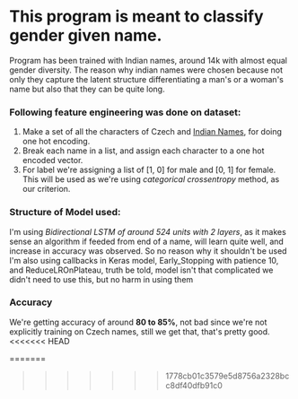 # This program is meant to classify gender given name.

Program has been trained with Indian names, around 14k with almost equal gender diversity. The reason why indian names were chosen because not only they capture the latent structure differentiating a man's or a woman's name but also that they can be quite long. 

### Following feature engineering was done on dataset:
  1. Make a set of all the characters of Czech and [Indian Names](https://gist.github.com/mbejda/7f86ca901fe41bc14a63), for doing one hot encoding. 
  2. Break each name in a list, and assign each character to a one hot encoded vector.
  3. For label we're assigning a list of [1, 0] for male and [0, 1] for female. This will be used as we're using *categorical crossentropy* method, as our criterion. 
 
### Structure of Model used:
I'm using *Bidirectional LSTM of around 524 units with 2 layers*, as it makes sense an algorithm if feeded from end of a name, will learn quite well, and increase in accuracy was observed. So no reason why it shouldn't be used
I'm also using callbacks in Keras model, Early_Stopping with patience 10, and ReduceLROnPlateau, truth be told, model isn't that complicated we didn't need to use this, but no harm in using them


### Accuracy
We're getting accuracy of around **80 to 85%**, not bad since we're not explicitly training on Czech names, still we get that, that's pretty good.
<<<<<<< HEAD

=======
>>>>>>> 1778cb01c3579e5d8756a2328bcc8df40dfb91c0
